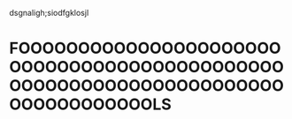 dsgnaligh;siodfgklosjl


# FOOOOOOOOOOOOOOOOOOOOOOOOOOOOOOOOOOOOOOOOOOOOOOOOOOOOOOOOOOOOOOOOOOOOOOOOOOOOOOOOLS
